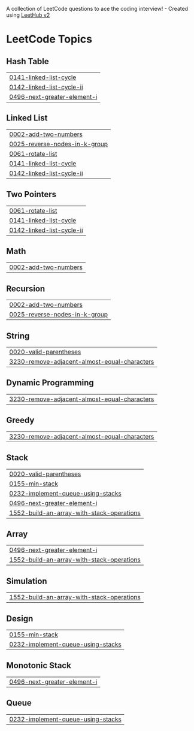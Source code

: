 A collection of LeetCode questions to ace the coding interview! - Created using [LeetHub v2](https://github.com/arunbhardwaj/LeetHub-2.0)
<!---LeetCode Topics Start-->
# LeetCode Topics
## Hash Table
|  |
| ------- |
| [0141-linked-list-cycle](https://github.com/Abhishek91102/LeetCode-Problem-Solved/tree/master/0141-linked-list-cycle) |
| [0142-linked-list-cycle-ii](https://github.com/Abhishek91102/LeetCode-Problem-Solved/tree/master/0142-linked-list-cycle-ii) |
| [0496-next-greater-element-i](https://github.com/Abhishek91102/LeetCode-Problem-Solved/tree/master/0496-next-greater-element-i) |
## Linked List
|  |
| ------- |
| [0002-add-two-numbers](https://github.com/Abhishek91102/LeetCode-Problem-Solved/tree/master/0002-add-two-numbers) |
| [0025-reverse-nodes-in-k-group](https://github.com/Abhishek91102/LeetCode-Problem-Solved/tree/master/0025-reverse-nodes-in-k-group) |
| [0061-rotate-list](https://github.com/Abhishek91102/LeetCode-Problem-Solved/tree/master/0061-rotate-list) |
| [0141-linked-list-cycle](https://github.com/Abhishek91102/LeetCode-Problem-Solved/tree/master/0141-linked-list-cycle) |
| [0142-linked-list-cycle-ii](https://github.com/Abhishek91102/LeetCode-Problem-Solved/tree/master/0142-linked-list-cycle-ii) |
## Two Pointers
|  |
| ------- |
| [0061-rotate-list](https://github.com/Abhishek91102/LeetCode-Problem-Solved/tree/master/0061-rotate-list) |
| [0141-linked-list-cycle](https://github.com/Abhishek91102/LeetCode-Problem-Solved/tree/master/0141-linked-list-cycle) |
| [0142-linked-list-cycle-ii](https://github.com/Abhishek91102/LeetCode-Problem-Solved/tree/master/0142-linked-list-cycle-ii) |
## Math
|  |
| ------- |
| [0002-add-two-numbers](https://github.com/Abhishek91102/LeetCode-Problem-Solved/tree/master/0002-add-two-numbers) |
## Recursion
|  |
| ------- |
| [0002-add-two-numbers](https://github.com/Abhishek91102/LeetCode-Problem-Solved/tree/master/0002-add-two-numbers) |
| [0025-reverse-nodes-in-k-group](https://github.com/Abhishek91102/LeetCode-Problem-Solved/tree/master/0025-reverse-nodes-in-k-group) |
## String
|  |
| ------- |
| [0020-valid-parentheses](https://github.com/Abhishek91102/LeetCode-Problem-Solved/tree/master/0020-valid-parentheses) |
| [3230-remove-adjacent-almost-equal-characters](https://github.com/Abhishek91102/LeetCode-Problem-Solved/tree/master/3230-remove-adjacent-almost-equal-characters) |
## Dynamic Programming
|  |
| ------- |
| [3230-remove-adjacent-almost-equal-characters](https://github.com/Abhishek91102/LeetCode-Problem-Solved/tree/master/3230-remove-adjacent-almost-equal-characters) |
## Greedy
|  |
| ------- |
| [3230-remove-adjacent-almost-equal-characters](https://github.com/Abhishek91102/LeetCode-Problem-Solved/tree/master/3230-remove-adjacent-almost-equal-characters) |
## Stack
|  |
| ------- |
| [0020-valid-parentheses](https://github.com/Abhishek91102/LeetCode-Problem-Solved/tree/master/0020-valid-parentheses) |
| [0155-min-stack](https://github.com/Abhishek91102/LeetCode-Problem-Solved/tree/master/0155-min-stack) |
| [0232-implement-queue-using-stacks](https://github.com/Abhishek91102/LeetCode-Problem-Solved/tree/master/0232-implement-queue-using-stacks) |
| [0496-next-greater-element-i](https://github.com/Abhishek91102/LeetCode-Problem-Solved/tree/master/0496-next-greater-element-i) |
| [1552-build-an-array-with-stack-operations](https://github.com/Abhishek91102/LeetCode-Problem-Solved/tree/master/1552-build-an-array-with-stack-operations) |
## Array
|  |
| ------- |
| [0496-next-greater-element-i](https://github.com/Abhishek91102/LeetCode-Problem-Solved/tree/master/0496-next-greater-element-i) |
| [1552-build-an-array-with-stack-operations](https://github.com/Abhishek91102/LeetCode-Problem-Solved/tree/master/1552-build-an-array-with-stack-operations) |
## Simulation
|  |
| ------- |
| [1552-build-an-array-with-stack-operations](https://github.com/Abhishek91102/LeetCode-Problem-Solved/tree/master/1552-build-an-array-with-stack-operations) |
## Design
|  |
| ------- |
| [0155-min-stack](https://github.com/Abhishek91102/LeetCode-Problem-Solved/tree/master/0155-min-stack) |
| [0232-implement-queue-using-stacks](https://github.com/Abhishek91102/LeetCode-Problem-Solved/tree/master/0232-implement-queue-using-stacks) |
## Monotonic Stack
|  |
| ------- |
| [0496-next-greater-element-i](https://github.com/Abhishek91102/LeetCode-Problem-Solved/tree/master/0496-next-greater-element-i) |
## Queue
|  |
| ------- |
| [0232-implement-queue-using-stacks](https://github.com/Abhishek91102/LeetCode-Problem-Solved/tree/master/0232-implement-queue-using-stacks) |
<!---LeetCode Topics End-->